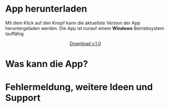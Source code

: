 # App herunterladen
Mit dem Klick auf den Knopf kann die aktuellste Version der App heruntergeladen werden. 
Die App ist nurauf einem **Windows** Betriebsystem lauffähig. 

<p align="center">
<!-- Place this tag where you want the button to render. -->
<a class="github-button" href="https://github.com/ndezelak/bonding_CN_app/archive/gh-pages.zip" data-icon="octicon-cloud-download" aria-label="Download ntkme/github-buttons on GitHub">Download v.1.0</a>
</p>

# Was kann die App? 

# Fehlermeldung, weitere Ideen und Support

